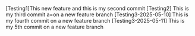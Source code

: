 [Testing1]This new feature and this is my second commit
[Testing2] This is my third commit a=on a new feature branch
[Testing3-2025-05-10] This is my fourth commit on a new feature branch
[Testing3-2025-05-11] This is my 5th commit on a new feature branch